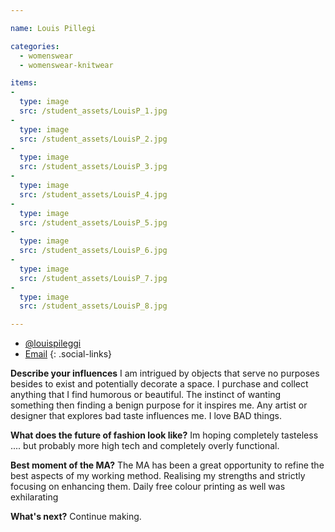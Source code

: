 ```yaml
---

name: Louis Pillegi

categories:
  - womenswear
  - womenswear-knitwear

items:
-
  type: image
  src: /student_assets/LouisP_1.jpg
-
  type: image
  src: /student_assets/LouisP_2.jpg
-
  type: image
  src: /student_assets/LouisP_3.jpg
-
  type: image
  src: /student_assets/LouisP_4.jpg
-
  type: image
  src: /student_assets/LouisP_5.jpg
-
  type: image
  src: /student_assets/LouisP_6.jpg
-
  type: image
  src: /student_assets/LouisP_7.jpg
-
  type: image
  src: /student_assets/LouisP_8.jpg

---
```


* [@louispileggi](https://www.instagram.com/louispileggi/)
* [Email](mailto:louis.pileggi@network.rca.ac.uk)
{: .social-links}

**Describe your influences**
I am intrigued by objects that serve no purposes besides to exist and potentially decorate a space. I purchase and collect anything that I find humorous or beautiful. The instinct of wanting something then finding a benign purpose for it inspires me. Any artist or designer that explores bad taste influences me. I love BAD things.

**What does the future of fashion look like?**
Im hoping completely tasteless .... but probably more high tech and completely overly functional.

**Best moment of the MA?**
The MA has been a great opportunity to refine the best aspects of my working method. Realising my strengths and strictly focusing on enhancing them. Daily free colour printing as well was exhilarating

**What's next?**
Continue making.
